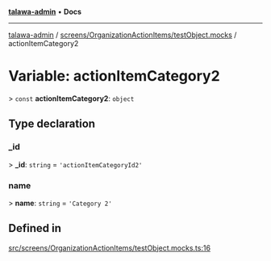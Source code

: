 [**talawa-admin**](../../../../README.md) • **Docs**

***

[talawa-admin](../../../../modules.md) / [screens/OrganizationActionItems/testObject.mocks](../README.md) / actionItemCategory2

# Variable: actionItemCategory2

\> `const` **actionItemCategory2**: `object`

## Type declaration

### \_id

\> **\_id**: `string` = `'actionItemCategoryId2'`

### name

\> **name**: `string` = `'Category 2'`

## Defined in

[src/screens/OrganizationActionItems/testObject.mocks.ts:16](https://github.com/PalisadoesFoundation/talawa-admin/blob/084ac7e92dede9766b77e75cf296f40165965140/src/screens/OrganizationActionItems/testObject.mocks.ts#L16)
